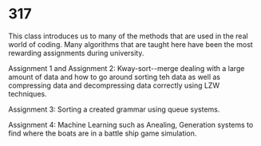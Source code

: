 # 317

This class introduces us to many of the methods that are used in the real world of coding. Many algorithms that are taught here have been the most rewarding assignments
during university.

Assignment 1 and Assignment 2: Kway-sort--merge dealing with a large amount of data and how to go around sorting teh data as well as compressing data and decompressing data
correctly using LZW techniques.

Assignment 3: Sorting a created grammar using queue systems.

Assignment 4: Machine Learning such as Anealing, Generation systems to find where the boats are in a battle ship game simulation.
